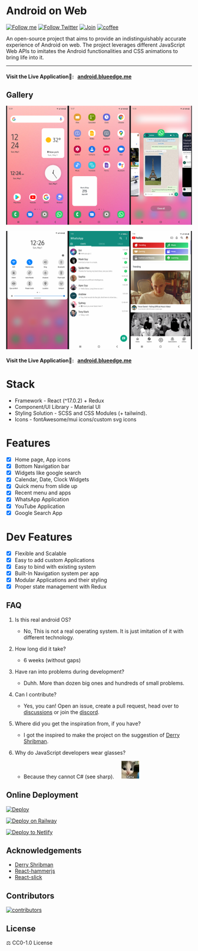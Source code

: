 # Android on Web

[![Follow me](https://img.shields.io/github/followers/blueedgetechno?label=follow%20me&style=social)](https://github.com/blueedgetechno)
[![Follow Twitter](https://img.shields.io/twitter/follow/blueedgetechno?label=Follow%20me&style=social)](https://twitter.com/blueedgetechno)
[![Join](https://img.shields.io/discord/868499076432408627.svg?label=&logo=discord&logoColor=ffffff&color=7389D8&labelColor=6A7EC2)](https://discord.gg/NcjaNdwtnR)
[![coffee](https://www.buymeacoffee.com/assets/img/custom_images/orange_img.png)](https://www.buymeacoffee.com/blueedgetechno)

An open-source project that aims to provide an indistinguishably accurate experience of Android on web. The project leverages different JavaScript Web APIs to imitates the Android functionalities and CSS animations to bring life into it.

------------
#### Visit the Live Application🌈: &nbsp; [android.blueedge.me](https://android.blueedge.me)

## Gallery
![img1](public/gall1.png)

![img1](public/gall2.png)

#### Visit the Live Application🌈: &nbsp; [android.blueedge.me](https://android.blueedge.me)

# Stack

- Framework - React (^17.0.2) + Redux
- Component/UI Library - Material UI
- Styling Solution - SCSS and CSS Modules (+ tailwind).
- Icons - fontAwesome/mui icons/custom svg icons

# Features
- [x] Home page, App icons
- [x] Bottom Navigation bar
- [x] Widgets like google search
- [x] Calendar, Date, Clock Widgets
- [x] Quick menu from slide up
- [x] Recent menu and apps
- [x] WhatsApp Application
- [x] YouTube Application
- [x] Google Search App

# Dev Features
- [x] Flexible and Scalable
- [x] Easy to add custom Applications
- [x] Easy to bind with existing system
- [x] Built-In Navigation system per app
- [x] Modular Applications and their styling
- [x] Proper state management with Redux

## FAQ

1. Is this real android OS?
    - No, This is not a real operating system. It is just imitation of it with different technology.


2. How long did it take?
    - 6 weeks (without gaps)


3. Have ran into problems during development?
    - Duhh. More than dozen big ones and hundreds of small problems.


4. Can I contribute?
    - Yes, you can! Open an issue, create a pull request, head over to [discussions](https://github.com/blueedgetechno/androidInReact/discussions) or join the [discord](https://discord.gg/NcjaNdwtnR).


5. Where did you get the inspiration from, if you have?
    - I got the inspired to make the project on the suggestion of [Derry Shribman](https://github.com/xderry).


6. Why do JavaScript developers wear glasses?
    - Because they cannot C# (see sharp). &nbsp;&nbsp;&nbsp; ![answer](public/hehe.jpg)


## Online Deployment

[![Deploy](https://www.herokucdn.com/deploy/button.svg)](https://heroku.com/deploy)

[![Deploy on Railway](https://railway.app/button.svg)](https://railway.app/new/template?template=https%3A%2F%2Fgithub.com%2Fblueedgetechno%2FandroidInReact&envs=PORT&PORTDesc=Port+of+the+application&PORTDefault=3000)

[![Deploy to Netlify](https://www.netlify.com/img/deploy/button.svg)](https://app.netlify.com/start/deploy?repository=https://github.com/blueedgetechno/androidInReact)


## Acknowledgements

- [Derry Shribman](https://github.com/xderry)
- [React-hammerjs](https://github.com/JedWatson/react-hammerjs)
- [React-slick](https://github.com/akiran/react-slick)


## Contributors
[![contributors](https://contrib.rocks/image?repo=blueedgetechno/androidInReact)](https://github.com/blueedgetechno/androidInReact/graphs/contributors)


## License

⚖️ CC0-1.0 License

